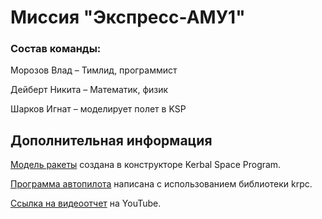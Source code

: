 # Миссия "Экспресс-АМУ1"

### Состав команды:
Морозов Влад – Тимлид, программист

Дейберт Никита – Математик, физик

Шарков Игнат – моделирует полет в KSP

## Дополнительная информация

[Модель ракеты](https://github.com/keramicheskiy/VARKT/blob/main/Proton-M%20EchoStar.craft) создана в конструкторе Kerbal Space Program.

[Программа автопилота](https://github.com/keramicheskiy/VARKT/blob/main/main.py) написана с использованием библиотеки krpc.

[Ссылка на видеоотчет](https://youtu.be/zUaC9xeeAPg) на YouTube.

